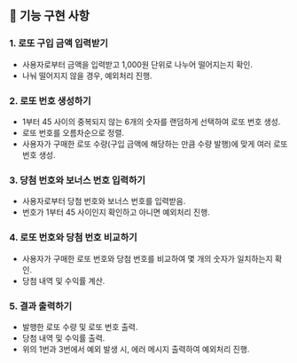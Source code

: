## 📍 기능 구현 사항

### 1. 로또 구입 금액 입력받기
- 사용자로부터 금액을 입력받고 1,000원 단위로 나누어 떨어지는지 확인.
- 나눠 떨어지지 않을 경우, 예외처리 진행.
  
### 2. 로또 번호 생성하기
- 1부터 45 사이의 중복되지 않는 6개의 숫자를 랜덤하게 선택하여 로또 번호 생성.
- 로또 번호를 오름차순으로 정렬.
- 사용자가 구매한 로또 수량(구입 금액에 해당하는 만큼 수량 발행)에 맞게 여러 로또 번호 생성.

### 3. 당첨 번호와 보너스 번호 입력하기
- 사용자로부터 당첨 번호와 보너스 번호를 입력받음.
- 번호가 1부터 45 사이인지 확인하고 아니면 예외처리 진행.

### 4. 로또 번호와 당첨 번호 비교하기
- 사용자가 구매한 로또 번호와 당첨 번호를 비교하여 몇 개의 숫자가 일치하는지 확인.
- 당첨 내역 및 수익률 계산.

### 5. 결과 출력하기
- 발행한 로또 수량 및 로또 번호 출력.
- 당첨 내역 및 수익률 출력.
- 위의 1번과 3번에서 예외 발생 시, 에러 메시지 출력하여 예외처리 진행.